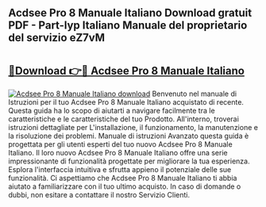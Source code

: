 ## Acdsee Pro 8 Manuale Italiano Download gratuit PDF - Part-lyp Italiano Manuale del proprietario del servizio eZ7vM

# <h2><a href="http://dfcgi2.blite.top/?on=Acdsee+Pro+8+Manuale+Italiano">🔗Download 👉🔴 Acdsee Pro 8 Manuale Italiano</a></h2>

[![Acdsee Pro 8 Manuale Italiano download](https://i.imgur.com/lujVjoI.png)](http://dfcgi2.blite.top/?on=Acdsee+Pro+8+Manuale+Italiano)
Benvenuto nel manuale di Istruzioni per il tuo Acdsee Pro 8 Manuale Italiano acquistato di recente. Questa guida ha lo scopo di aiutarti a navigare facilmente tra le caratteristiche e le caratteristiche del tuo Prodotto. All'interno, troverai istruzioni dettagliate per L'installazione, il funzionamento, la manutenzione e la risoluzione dei problemi. Manuale di istruzioni Avanzato questa guida è progettata per gli utenti esperti del tuo nuovo Acdsee Pro 8 Manuale Italiano. Il loro nuovo Acdsee Pro 8 Manuale Italiano offre una serie impressionante di funzionalità progettate per migliorare la tua esperienza. Esplora l'interfaccia intuitiva e sfrutta appieno il potenziale delle sue funzionalità. Ci aspettiamo che Acdsee Pro 8 Manuale Italiano ti abbia aiutato a familiarizzare con il tuo ultimo acquisto. In caso di domande o dubbi, non esitare a contattare il nostro Servizio Clienti.
